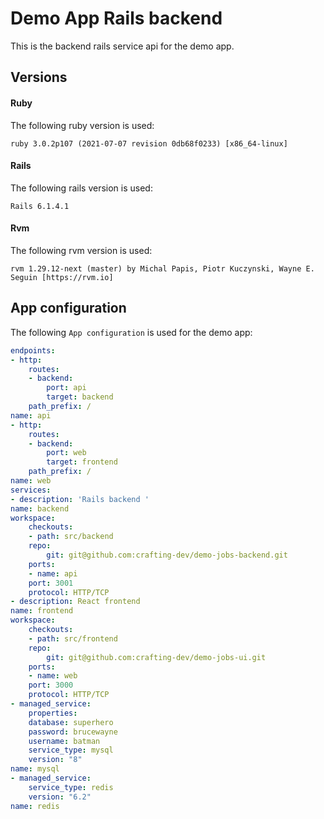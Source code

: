 # Demo App Rails backend 

This is the backend rails service api for the demo app.

## Versions

#### Ruby

The following ruby version is used:
```
ruby 3.0.2p107 (2021-07-07 revision 0db68f0233) [x86_64-linux]
```

#### Rails

The following rails version is used:
```
Rails 6.1.4.1
```

#### Rvm

The following rvm version is used:
```
rvm 1.29.12-next (master) by Michal Papis, Piotr Kuczynski, Wayne E. Seguin [https://rvm.io]
```

## App configuration

The following `App configuration` is used for the demo app:

```yaml
endpoints:
- http:
    routes:
    - backend:
        port: api
        target: backend
    path_prefix: /
name: api
- http:
    routes:
    - backend:
        port: web
        target: frontend
    path_prefix: /
name: web
services:
- description: 'Rails backend '
name: backend
workspace:
    checkouts:
    - path: src/backend
    repo:
        git: git@github.com:crafting-dev/demo-jobs-backend.git
    ports:
    - name: api
    port: 3001
    protocol: HTTP/TCP
- description: React frontend
name: frontend
workspace:
    checkouts:
    - path: src/frontend
    repo:
        git: git@github.com:crafting-dev/demo-jobs-ui.git
    ports:
    - name: web
    port: 3000
    protocol: HTTP/TCP
- managed_service:
    properties:
    database: superhero
    password: brucewayne
    username: batman
    service_type: mysql
    version: "8"
name: mysql
- managed_service:
    service_type: redis
    version: "6.2"
name: redis
```